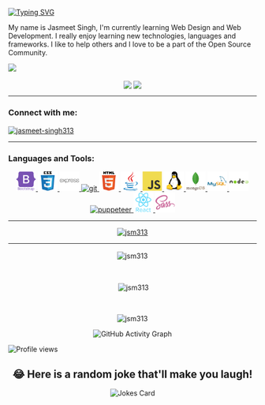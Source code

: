 <!-- ### Hi there 👋 Welcome to my Profile  -->
[![Typing SVG](https://readme-typing-svg.herokuapp.com?size=30&color=FD42FF&background=63FF3900&width=700&lines=Welcome+To+Jasmeet+Singh's+Github+Profile)](https://git.io/typing-svg)

My name is Jasmeet Singh, I'm currently learning Web Design and Web Development. I really enjoy learning new technologies, languages and frameworks. I like to help others and I love to be a part of the Open Source Community.

<a href="https://www.github.com/JSM313" target="_blank" rel="noreferrer"><img
src="https://img.shields.io/github/followers/JSM313?logo=github&style=for-the-badge&color=0891b2&labelColor=1c1917" /></a>

<div id="header" align="center">
  <img align="center" src="https://media2.giphy.com/media/VTtANKl0beDFQRLDTh/giphy.gif?cid=790b7611c5820485cd171d9b9da1d0f054626fe4b517c124&rid=giphy.gif&ct=g" width="150"/>
  <img align="center" src = "https://media2.giphy.com/media/du3J3cXyzhj75IOgvA/giphy.gif?cid=790b761142fad94199fff67b1f4a12ecb3d52975491c0de4&rid=giphy.gif&ct=g" width = "150">
</div>

<hr>

<h3 align="left">Connect with me:</h3>

<p align="left">
<a href="https://linkedin.com/in/jasmeet-singh313" target="blank"><img align="center" src="https://raw.githubusercontent.com/rahuldkjain/github-profile-readme-generator/master/src/images/icons/Social/linked-in-alt.svg" alt="jasmeet-singh313" height="30" width="40" /></a>
</p>

<hr>


<h3 align="left">Languages and Tools:</h3>


<p align="center"> <a href="https://getbootstrap.com" target="_blank" rel="noreferrer"> <img src="https://raw.githubusercontent.com/devicons/devicon/master/icons/bootstrap/bootstrap-plain-wordmark.svg" alt="bootstrap" width="40" height="40"/> </a> <a href="https://www.w3schools.com/css/" target="_blank" rel="noreferrer"> <img src="https://raw.githubusercontent.com/devicons/devicon/master/icons/css3/css3-original-wordmark.svg" alt="css3" width="40" height="40"/> </a> <a href="https://expressjs.com" target="_blank" rel="noreferrer"> <img src="https://raw.githubusercontent.com/devicons/devicon/master/icons/express/express-original-wordmark.svg" alt="express" width="40" height="40"/> </a> <a href="https://git-scm.com/" target="_blank" rel="noreferrer"> <img src="https://www.vectorlogo.zone/logos/git-scm/git-scm-icon.svg" alt="git" width="40" height="40"/> </a> <a href="https://www.w3.org/html/" target="_blank" rel="noreferrer"> <img src="https://raw.githubusercontent.com/devicons/devicon/master/icons/html5/html5-original-wordmark.svg" alt="html5" width="40" height="40"/> </a> <a href="https://www.java.com" target="_blank" rel="noreferrer"> <img src="https://raw.githubusercontent.com/devicons/devicon/master/icons/java/java-original.svg" alt="java" width="40" height="40"/> </a> <a href="https://developer.mozilla.org/en-US/docs/Web/JavaScript" target="_blank" rel="noreferrer"> <img src="https://raw.githubusercontent.com/devicons/devicon/master/icons/javascript/javascript-original.svg" alt="javascript" width="40" height="40"/> </a> <a href="https://www.linux.org/" target="_blank" rel="noreferrer"> <img src="https://raw.githubusercontent.com/devicons/devicon/master/icons/linux/linux-original.svg" alt="linux" width="40" height="40"/> </a> <a href="https://www.mongodb.com/" target="_blank" rel="noreferrer"> <img src="https://raw.githubusercontent.com/devicons/devicon/master/icons/mongodb/mongodb-original-wordmark.svg" alt="mongodb" width="40" height="40"/> </a> <a href="https://www.mysql.com/" target="_blank" rel="noreferrer"> <img src="https://raw.githubusercontent.com/devicons/devicon/master/icons/mysql/mysql-original-wordmark.svg" alt="mysql" width="40" height="40"/> </a> <a href="https://nodejs.org" target="_blank" rel="noreferrer"> <img src="https://raw.githubusercontent.com/devicons/devicon/master/icons/nodejs/nodejs-original-wordmark.svg" alt="nodejs" width="40" height="40"/> </a> <a href="https://github.com/puppeteer/puppeteer" target="_blank" rel="noreferrer"> <img src="https://www.vectorlogo.zone/logos/pptrdev/pptrdev-official.svg" alt="puppeteer" width="40" height="40"/> </a> <a href="https://reactjs.org/" target="_blank" rel="noreferrer"> <img src="https://raw.githubusercontent.com/devicons/devicon/master/icons/react/react-original-wordmark.svg" alt="react" width="40" height="40"/> </a> <a href="https://sass-lang.com" target="_blank" rel="noreferrer"> <img src="https://raw.githubusercontent.com/devicons/devicon/master/icons/sass/sass-original.svg" alt="sass" width="40" height="40"/> </a> </p>


<hr>

<div align="center">

<p align="center"> <a href="https://github.com/ryo-ma/github-profile-trophy"><img src="https://github-profile-trophy.vercel.app/?username=jsm313&theme=tokyonight&row=1" alt="jsm313" /></a> </p>

<hr>

<p><img align="center" src="https://github-readme-stats.vercel.app/api/top-langs?username=jsm313&show_icons=true&locale=en&layout=compact&" alt="jsm313" /></p>

<br>

<p>&nbsp;<img align="center" src="https://github-readme-stats.vercel.app/api?username=jsm313&show_icons=true&locale=en&theme=react" alt="jsm313" /></p>
  



<br>


<p><img align="center" src="https://github-readme-streak-stats.herokuapp.com/?user=jsm313&theme=cobalt" alt="jsm313" /></p>


![GitHub Activity Graph](https://activity-graph.herokuapp.com/graph?username=JSM313&theme=react-dark)
  
</div>

![Profile views](https://gpvc.arturio.dev/JSM313)

<div align="center">

## 😂 Here is a random joke that'll make you laugh!
![Jokes Card](https://readme-jokes.vercel.app/api)
</div>

<!-- ![Profile views](https://gpvc.arturio.dev/JSM313)   -->

